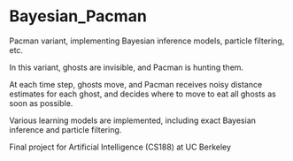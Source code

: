 # Bayesian_Pacman

Pacman variant, implementing Bayesian inference models, particle filtering, etc.

In this variant, ghosts are invisible, and Pacman is hunting them.

At each time step, ghosts move, and Pacman receives noisy distance estimates for each ghost, and decides where to move to eat all ghosts as soon as possible.

Various learning models are implemented, including exact Bayesian inference and particle filtering.

Final project for Artificial Intelligence (CS188) at UC Berkeley
